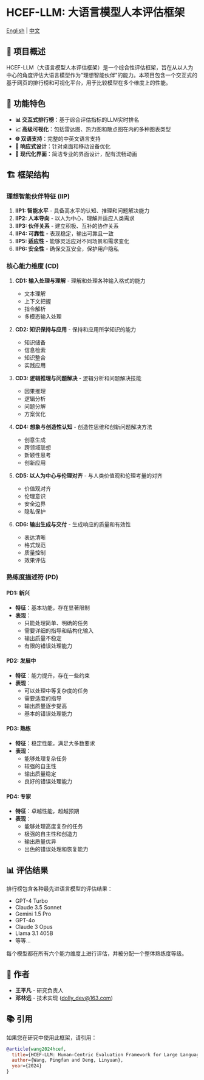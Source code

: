 # HCEF-LLM: 大语言模型人本评估框架

[English](README.md) | [中文](README.zh.md)

## 🎯 项目概述

HCEF-LLM（大语言模型人本评估框架）是一个综合性评估框架，旨在从以人为中心的角度评估大语言模型作为"理想智能伙伴"的能力。本项目包含一个交互式的基于网页的排行榜和可视化平台，用于比较模型在多个维度上的性能。

## 🌟 功能特色

- **📊 交互式排行榜**：基于综合评估指标的LLM实时排名
- **📈 高级可视化**：包括雷达图、热力图和散点图在内的多种图表类型
- **🌐 双语支持**：完整的中英文语言支持
- **📱 响应式设计**：针对桌面和移动设备优化
- **🎨 现代化界面**：简洁专业的界面设计，配有流畅动画

## 🏗️ 框架结构

### 理想智能伙伴特征 (IIP)

1. **IIP1: 智能水平** - 具备高水平的认知、推理和问题解决能力
2. **IIP2: 人本导向** - 以人为中心，理解并适应人类需求
3. **IIP3: 伙伴关系** - 建立积极、互补的协作关系
4. **IIP4: 可靠性** - 表现稳定，输出可靠且一致
5. **IIP5: 适应性** - 能够灵活应对不同场景和需求变化
6. **IIP6: 安全性** - 确保交互安全，保护用户隐私

### 核心能力维度 (CD)

1. **CD1: 输入处理与理解** - 理解和处理各种输入格式的能力
   - 文本理解
   - 上下文把握
   - 指令解析
   - 多模态输入处理

2. **CD2: 知识保持与应用** - 保持和应用所学知识的能力
   - 知识储备
   - 信息检索
   - 知识整合
   - 实践应用

3. **CD3: 逻辑推理与问题解决** - 逻辑分析和问题解决技能
   - 因果推理
   - 逻辑分析
   - 问题分解
   - 方案优化

4. **CD4: 想象与创造性认知** - 创造性思维和创新问题解决方法
   - 创意生成
   - 跨领域联想
   - 新颖性思考
   - 创新应用

5. **CD5: 以人为中心与伦理对齐** - 与人类价值观和伦理考量的对齐
   - 价值观对齐
   - 伦理意识
   - 安全边界
   - 隐私保护

6. **CD6: 输出生成与交付** - 生成响应的质量和有效性
   - 表达清晰
   - 格式规范
   - 质量控制
   - 效果评估

### 熟练度描述符 (PD)

#### PD1: 新兴
- **特征**：基本功能，存在显著限制
- **表现**：
  - 只能处理简单、明确的任务
  - 需要详细的指导和结构化输入
  - 输出质量不稳定
  - 有限的错误处理能力

#### PD2: 发展中
- **特征**：能力提升，存在一些约束
- **表现**：
  - 可以处理中等复杂度的任务
  - 需要适度的指导
  - 输出质量逐步提高
  - 基本的错误处理能力

#### PD3: 熟练
- **特征**：稳定性能，满足大多数要求
- **表现**：
  - 能够处理复杂任务
  - 较强的自主性
  - 输出质量稳定
  - 良好的错误处理能力

#### PD4: 专家
- **特征**：卓越性能，超越预期
- **表现**：
  - 能够处理高度复杂的任务
  - 极强的自主性和创造力
  - 输出质量优异
  - 出色的错误处理和恢复能力

## 📊 评估结果

排行榜包含各种最先进语言模型的评估结果：

- GPT-4 Turbo
- Claude 3.5 Sonnet
- Gemini 1.5 Pro
- GPT-4o
- Claude 3 Opus
- Llama 3.1 405B
- 等等...

每个模型都在所有六个能力维度上进行评估，并被分配一个整体熟练度等级。

## 👥 作者

- **王平凡** - 研究负责人
- **邓林远** - 技术实现 (dolly_dev@163.com)

## 📚 引用

如果您在研究中使用此框架，请引用：

```bibtex
@article{wang2024hcef,
  title={HCEF-LLM: Human-Centric Evaluation Framework for Large Language Models as Ideal Intelligent Partners},
  author={Wang, Pingfan and Deng, Linyuan},
  year={2024}
}
```